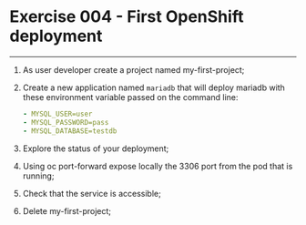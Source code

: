 # Exercise 004 - First OpenShift deployment

---

1. As user developer create a project named my-first-project;

2. Create a new application named ```mariadb``` that will deploy mariadb with
   these environment variable passed on the command line:

   ```yaml
   - MYSQL_USER=user
   - MYSQL_PASSWORD=pass
   - MYSQL_DATABASE=testdb
   ```

3. Explore the status of your deployment;

4. Using oc port-forward expose locally the 3306 port from the pod that is
   running;

5. Check that the service is accessible;

6. Delete my-first-project;
